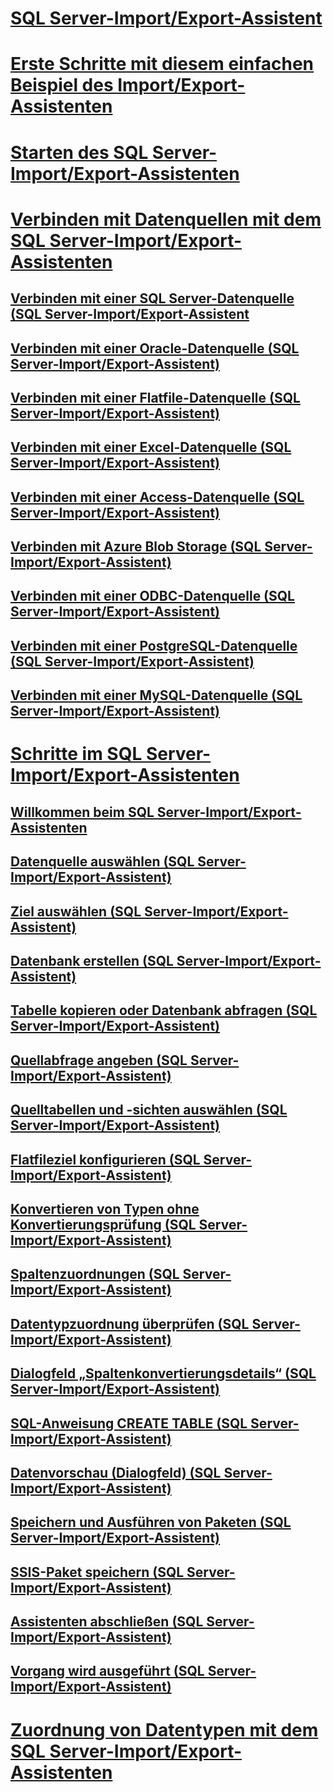 # [SQL Server-Import/Export-Assistent](import-and-export-data-with-the-sql-server-import-and-export-wizard.md)  
# [Erste Schritte mit diesem einfachen Beispiel des Import/Export-Assistenten](get-started-with-this-simple-example-of-the-import-and-export-wizard.md)  
# [Starten des SQL Server-Import/Export-Assistenten](start-the-sql-server-import-and-export-wizard.md)  
# [Verbinden mit Datenquellen mit dem SQL Server-Import/Export-Assistenten](connect-to-data-sources-with-the-sql-server-import-and-export-wizard.md)  
## [Verbinden mit einer SQL Server-Datenquelle (SQL Server-Import/Export-Assistent](connect-to-a-sql-server-data-source-sql-server-import-and-export-wizard.md)  
## [Verbinden mit einer Oracle-Datenquelle (SQL Server-Import/Export-Assistent)](connect-to-an-oracle-data-source-sql-server-import-and-export-wizard.md)  
## [Verbinden mit einer Flatfile-Datenquelle (SQL Server-Import/Export-Assistent)](connect-to-a-flat-file-data-source-sql-server-import-and-export-wizard.md)  
## [Verbinden mit einer Excel-Datenquelle (SQL Server-Import/Export-Assistent)](connect-to-an-excel-data-source-sql-server-import-and-export-wizard.md)  
## [Verbinden mit einer Access-Datenquelle (SQL Server-Import/Export-Assistent)](connect-to-an-access-data-source-sql-server-import-and-export-wizard.md)  
## [Verbinden mit Azure Blob Storage (SQL Server-Import/Export-Assistent)](connect-to-azure-blob-storage-sql-server-import-and-export-wizard.md)  
## [Verbinden mit einer ODBC-Datenquelle (SQL Server-Import/Export-Assistent)](connect-to-an-odbc-data-source-sql-server-import-and-export-wizard.md)  
## [Verbinden mit einer PostgreSQL-Datenquelle (SQL Server-Import/Export-Assistent)](connect-to-a-postgresql-data-source-sql-server-import-and-export-wizard.md)  
## [Verbinden mit einer MySQL-Datenquelle (SQL Server-Import/Export-Assistent)](connect-to-a-mysql-data-source-sql-server-import-and-export-wizard.md)  
# [Schritte im SQL Server-Import/Export-Assistenten](steps-in-the-sql-server-import-and-export-wizard.md)  
## [Willkommen beim SQL Server-Import/Export-Assistenten](welcome-to-sql-server-import-and-export-wizard.md)  
## [Datenquelle auswählen (SQL Server-Import/Export-Assistent)](choose-a-data-source-sql-server-import-and-export-wizard.md)  
## [Ziel auswählen (SQL Server-Import/Export-Assistent)](choose-a-destination-sql-server-import-and-export-wizard.md)  
## [Datenbank erstellen (SQL Server-Import/Export-Assistent)](create-database-sql-server-import-and-export-wizard.md)  
## [Tabelle kopieren oder Datenbank abfragen (SQL Server-Import/Export-Assistent)](specify-table-copy-or-query-sql-server-import-and-export-wizard.md)  
## [Quellabfrage angeben (SQL Server-Import/Export-Assistent)](provide-a-source-query-sql-server-import-and-export-wizard.md)  
## [Quelltabellen und -sichten auswählen (SQL Server-Import/Export-Assistent)](select-source-tables-and-views-sql-server-import-and-export-wizard.md)  
## [Flatfileziel konfigurieren (SQL Server-Import/Export-Assistent)](configure-flat-file-destination-sql-server-import-and-export-wizard.md)  
## [Konvertieren von Typen ohne Konvertierungsprüfung (SQL Server-Import/Export-Assistent)](convert-types-without-conversion-checking-sql-server-import-and-export-wizard.md)  
## [Spaltenzuordnungen (SQL Server-Import/Export-Assistent)](column-mappings-sql-server-import-and-export-wizard.md)  
## [Datentypzuordnung überprüfen (SQL Server-Import/Export-Assistent)](review-data-type-mapping-sql-server-import-and-export-wizard.md)  
## [Dialogfeld „Spaltenkonvertierungsdetails“ (SQL Server-Import/Export-Assistent)](column-conversion-details-dialog-box-sql-server-import-and-export-wizard.md)  
## [SQL-Anweisung CREATE TABLE (SQL Server-Import/Export-Assistent)](create-table-sql-statement-sql-server-import-and-export-wizard.md)  
## [Datenvorschau (Dialogfeld) (SQL Server-Import/Export-Assistent)](preview-data-dialog-box-sql-server-import-and-export-wizard.md)  
## [Speichern und Ausführen von Paketen (SQL Server-Import/Export-Assistent)](save-and-run-package-sql-server-import-and-export-wizard.md)  
## [SSIS-Paket speichern (SQL Server-Import/Export-Assistent)](save-ssis-package-sql-server-import-and-export-wizard.md)  
## [Assistenten abschließen (SQL Server-Import/Export-Assistent)](complete-the-wizard-sql-server-import-and-export-wizard.md)  
## [Vorgang wird ausgeführt (SQL Server-Import/Export-Assistent)](performing-operation-sql-server-import-and-export-wizard.md)  
# [Zuordnung von Datentypen mit dem SQL Server-Import/Export-Assistenten](data-type-mapping-in-the-sql-server-import-and-export-wizard.md)  
